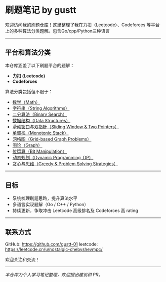 # 刷题笔记 by gustt

欢迎访问我的刷题仓库！这里整理了我在力扣（Leetcode）、Codeforces 等平台上的多种算法分类题解。包含Go/cpp/Python三种语言

---

##  平台和算法分类

本仓库涵盖了以下刷题平台的题解：

- **力扣 (Leetcode)**
- **Codeforces**

算法分类包括但不限于：


- [数学（Math）](./math/README.md)
- [字符串（String Algorithms）](./string/README.md)
- [二分算法（Binary Search）](./binary-search/README.md)
- [数据结构（Data Structures）](./data-structure/README.md)
- [滑动窗口与双指针（Sliding Window & Two Pointers）](./sliding-window/README.md)
- [单调栈（Monotonic Stack）](./monotonic-stack/README.md)
- [网格图（Grid-based Graph Problems）](./grid/README.md)
- [图论（Graph）](./graph/README.md)
- [位运算（Bit Manipulation）](./bit/README.md)
- [动态规划（Dynamic Programming, DP）](./dp/README.md)
- [贪心与思维（Greedy & Problem Solving Strategies）](./greedy/README.md)


---
##  目标

- 系统梳理刷题思路，提升算法水平  
- 多语言实现题解（Go / C++ / Python）  
- 持续更新，争取冲击 Leetcode 高级排名及 Codeforces 高 rating


---

##  联系方式

GitHub: https://github.com/gustt-01 
leetcode: https://leetcode.cn/u/nostalgic-chebyshevmpc/

欢迎关注和交流！

---

*本仓库为个人学习笔记整理，欢迎提出建议和 PR。*
